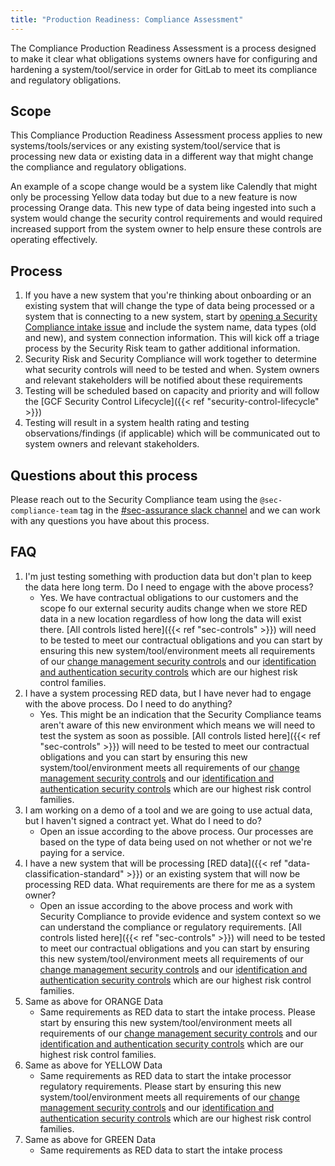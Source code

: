 ```yaml
---
title: "Production Readiness: Compliance Assessment"
---
```


The Compliance Production Readiness Assessment is a process designed to make it clear what obligations systems owners have for configuring and hardening a system/tool/service in order for GitLab to meet its compliance and regulatory obligations.

## Scope

This Compliance Production Readiness Assessment process applies to new systems/tools/services or any existing system/tool/service that is processing new data or existing data in a different way that might change the compliance and regulatory obligations.

An example of a scope change would be a system like Calendly that might only be processing Yellow data today but due to a new feature is now processing Orange data. This new type of data being ingested into such a system would change the security control requirements and would required increased support from the system owner to help ensure these controls are operating effectively.

## Process

1. If you have a new system that you're thinking about onboarding or an existing system that will change the type of data being processed or a system that is connecting to a new system, start by [opening a Security Compliance intake issue](https://gitlab.com/gitlab-com/gl-security/security-assurance/security-compliance-commercial-and-dedicated/security-compliance-intake/-/issues/new?issuable_template=intakeform) and include the system name, data types (old and new), and system connection information. This will kick off a triage process by the Security Risk team to gather additional information.
1. Security Risk and Security Compliance will work together to determine what security controls will need to be tested and when. System owners and relevant stakeholders will be notified about these requirements
1. Testing will be scheduled based on capacity and priority and will follow the [GCF Security Control Lifecycle]({{< ref "security-control-lifecycle" >}})
1. Testing will result in a system health rating and testing observations/findings (if applicable) which will be communicated out to system owners and relevant stakeholders.

## Questions about this process

Please reach out to the Security Compliance team using the `@sec-compliance-team` tag in the [#sec-assurance slack channel](https://gitlab.slack.com/archives/C0129P7DW75) and we can work with any questions you have about this process.

## FAQ

1. I'm just testing something with production data but don't plan to keep the data here long term. Do I need to engage with the above process?
   - Yes. We have contractual obligations to our customers and the scope fo our external security audits change when we store RED data in a new location regardless of how long the data will exist there. [All controls listed here]({{< ref "sec-controls" >}}) will need to be tested to meet our contractual obligations and you can start by ensuring this new system/tool/environment meets all requirements of our [change management security controls](/handbook/security/security-assurance/security-compliance/guidance/change-management.html) and our [identification and authentication security controls](/handbook/security/security-assurance/security-compliance/guidance/identification-and-authentication.html) which are our highest risk control families.
1. I have a system processing RED data, but I have never had to engage with the above process. Do I need to do anything?
   - Yes. This might be an indication that the Security Compliance teams aren't aware of this new environment which means we will need to test the system as soon as possible. [All controls listed here]({{< ref "sec-controls" >}}) will need to be tested to meet our contractual obligations and you can start by ensuring this new system/tool/environment meets all requirements of our [change management security controls](/handbook/security/security-assurance/security-compliance/guidance/change-management.html) and our [identification and authentication security controls](/handbook/security/security-assurance/security-compliance/guidance/identification-and-authentication.html) which are our highest risk control families.
1. I am working on a demo of a tool and we are going to use actual data, but I haven't signed a contract yet. What do I need to do?
   - Open an issue according to the above process. Our processes are based on the type of data being used on not whether or not we're paying for a service.
1. I have a new system that will be processing [RED data]({{< ref "data-classification-standard" >}}) or an existing system that will now be processing RED data. What requirements are there for me as a system owner?
   - Open an issue according to the above process and work with Security Compliance to provide evidence and system context so we can understand the compliance or regulatory requirements. [All controls listed here]({{< ref "sec-controls" >}}) will need to be tested to meet our contractual obligations and you can start by ensuring this new system/tool/environment meets all requirements of our [change management security controls](/handbook/security/security-assurance/security-compliance/guidance/change-management.html) and our [identification and authentication security controls](/handbook/security/security-assurance/security-compliance/guidance/identification-and-authentication.html) which are our highest risk control families.
1. Same as above for ORANGE Data
   - Same requirements as RED data to start the intake process. Please start by ensuring this new system/tool/environment meets all requirements of our [change management security controls](/handbook/security/security-assurance/security-compliance/guidance/change-management.html) and our [identification and authentication security controls](/handbook/security/security-assurance/security-compliance/guidance/identification-and-authentication.html) which are our highest risk control families.
1. Same as above for YELLOW Data
   - Same requirements as RED data to start the intake processor regulatory requirements. Please start by ensuring this new system/tool/environment meets all requirements of our [change management security controls](/handbook/security/security-assurance/security-compliance/guidance/change-management.html) and our [identification and authentication security controls](/handbook/security/security-assurance/security-compliance/guidance/identification-and-authentication.html) which are our highest risk control families.
1. Same as above for GREEN Data
   - Same requirements as RED data to start the intake process
